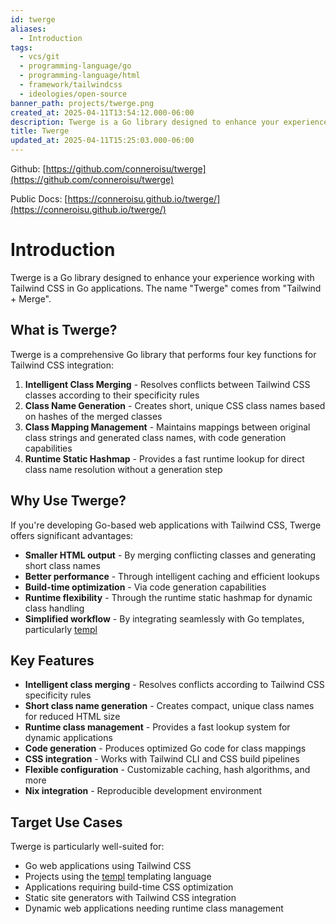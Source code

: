 ```yaml
---
id: twerge
aliases:
  - Introduction
tags:
  - vcs/git
  - programming-language/go
  - programming-language/html
  - framework/tailwindcss
  - ideologies/open-source
banner_path: projects/twerge.png
created_at: 2025-04-11T13:54:12.000-06:00
description: Twerge is a Go library designed to enhance your experience working with Tailwind CSS in Go applications. The name "Twerge" comes from "Tailwind + Merge".
title: Twerge
updated_at: 2025-04-11T15:25:03.000-06:00
---
```


Github: [https://github.com/conneroisu/twerge](https://github.com/conneroisu/twerge)

Public Docs: [https://conneroisu.github.io/twerge/](https://conneroisu.github.io/twerge/)

# Introduction

Twerge is a Go library designed to enhance your experience working with Tailwind CSS in Go applications. The name "Twerge" comes from "Tailwind + Merge".

## What is Twerge?

Twerge is a comprehensive Go library that performs four key functions for Tailwind CSS integration:

1. **Intelligent Class Merging** - Resolves conflicts between Tailwind CSS classes according to their specificity rules
2. **Class Name Generation** - Creates short, unique CSS class names based on hashes of the merged classes
3. **Class Mapping Management** - Maintains mappings between original class strings and generated class names, with code generation capabilities
4. **Runtime Static Hashmap** - Provides a fast runtime lookup for direct class name resolution without a generation step

## Why Use Twerge?

If you're developing Go-based web applications with Tailwind CSS, Twerge offers significant advantages:

- **Smaller HTML output** - By merging conflicting classes and generating short class names
- **Better performance** - Through intelligent caching and efficient lookups
- **Build-time optimization** - Via code generation capabilities
- **Runtime flexibility** - Through the runtime static hashmap for dynamic class handling
- **Simplified workflow** - By integrating seamlessly with Go templates, particularly [templ](https://github.com/a-h/templ)

## Key Features

- **Intelligent class merging** - Resolves conflicts according to Tailwind CSS specificity rules
- **Short class name generation** - Creates compact, unique class names for reduced HTML size
- **Runtime class management** - Provides a fast lookup system for dynamic applications
- **Code generation** - Produces optimized Go code for class mappings
- **CSS integration** - Works with Tailwind CLI and CSS build pipelines
- **Flexible configuration** - Customizable caching, hash algorithms, and more
- **Nix integration** - Reproducible development environment

## Target Use Cases

Twerge is particularly well-suited for:

- Go web applications using Tailwind CSS
- Projects using the [templ](https://github.com/a-h/templ) templating language
- Applications requiring build-time CSS optimization
- Static site generators with Tailwind CSS integration
- Dynamic web applications needing runtime class management


